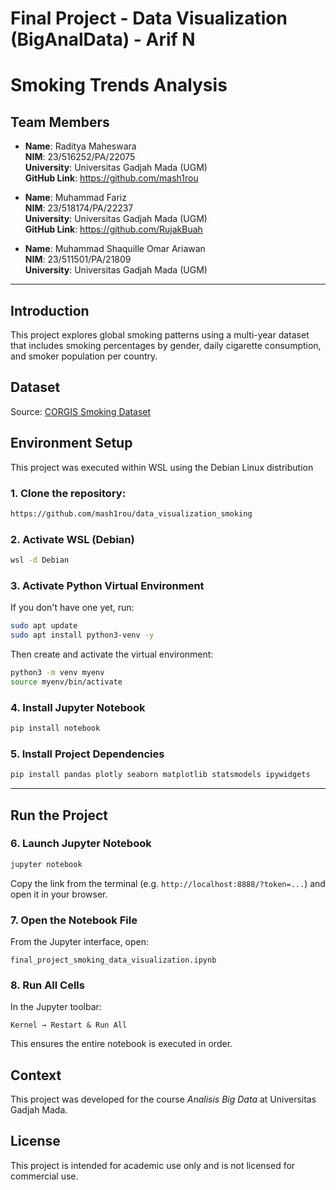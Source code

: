 # Final Project - Data Visualization (BigAnalData) - Arif N
# Smoking Trends Analysis

## Team Members

- **Name**: Raditya Maheswara  
  **NIM**: 23/516252/PA/22075  
  **University**: Universitas Gadjah Mada (UGM)  
  **GitHub Link**: https://github.com/mash1rou

- **Name**: Muhammad Fariz  
  **NIM**: 23/518174/PA/22237  
  **University**: Universitas Gadjah Mada (UGM)  
  **GitHub Link**: https://github.com/RujakBuah

- **Name**: Muhammad Shaquille Omar Ariawan  
  **NIM**: 23/511501/PA/21809  
  **University**: Universitas Gadjah Mada (UGM)  

---

## Introduction

This project explores global smoking patterns using a multi-year dataset that includes smoking percentages by gender, daily cigarette consumption, and smoker population per country.

## Dataset

Source: [CORGIS Smoking Dataset](https://corgis-edu.github.io/corgis/csv/smoking/)

## Environment Setup

This project was executed within WSL using the Debian Linux distribution

### 1. Clone the repository:
```bash
https://github.com/mash1rou/data_visualization_smoking
```

### 2. Activate WSL (Debian)

```bash
wsl -d Debian
```

### 3. Activate Python Virtual Environment

If you don't have one yet, run:
```bash
sudo apt update
sudo apt install python3-venv -y
```

Then create and activate the virtual environment:
```bash
python3 -m venv myenv
source myenv/bin/activate
```

### 4. Install Jupyter Notebook

```bash
pip install notebook
```

### 5. Install Project Dependencies

```bash
pip install pandas plotly seaborn matplotlib statsmodels ipywidgets
```

---

## Run the Project

### 6. Launch Jupyter Notebook

```bash
jupyter notebook
```

Copy the link from the terminal (e.g. `http://localhost:8888/?token=...`) and open it in your browser.

### 7. Open the Notebook File

From the Jupyter interface, open:
```
final_project_smoking_data_visualization.ipynb
```

### 8. Run All Cells

In the Jupyter toolbar:
```
Kernel → Restart & Run All
```

This ensures the entire notebook is executed in order.

## Context

This project was developed for the course *Analisis Big Data* at Universitas Gadjah Mada.

## License

This project is intended for academic use only and is not licensed for commercial use.
